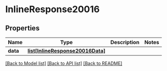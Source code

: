 # InlineResponse20016

## Properties
Name | Type | Description | Notes
------------ | ------------- | ------------- | -------------
**data** | [**list[InlineResponse20016Data]**](InlineResponse20016Data.md) |  | 

[[Back to Model list]](../README.md#documentation-for-models) [[Back to API list]](../README.md#documentation-for-api-endpoints) [[Back to README]](../README.md)


